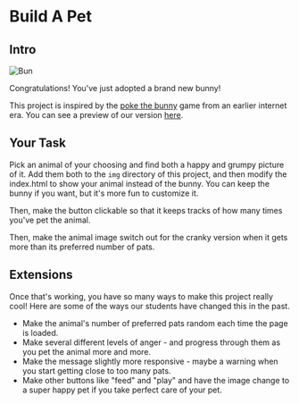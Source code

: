 # Build A Pet

## Intro

![Bun](https://media.giphy.com/media/3oz8xHsoGJwIzvSNGM/giphy.gif)

Congratulations! You've just adopted a brand new bunny!

This project is inspired by the [poke the bunny](https://youtu.be/MiVEvAQOV4U?t=8) game from an earlier internet era. You can see a preview of our version [here](https://dom-solutions.glitch.me/pet.html).

## Your Task

Pick an animal of your choosing and find both a happy and grumpy picture of it. Add them both to the `img` directory of this project, and then modify the index.html to show your animal instead of the bunny. You can keep the bunny if you want, but it's more fun to customize it.

Then, make the button clickable so that it keeps tracks of how many times you've pet the animal.

Then, make the animal image switch out for the cranky version when it gets more than its preferred number of pats.

## Extensions

Once that's working, you have so many ways to make this project really cool! Here are some of the ways our students have changed this in the past.
* Make the animal's number of preferred pats random each time the page is loaded.
* Make several different levels of anger - and progress through them as you pet the animal more and more.
* Make the message slightly more responsive - maybe a warning when you start getting close to too many pats.
* Make other buttons like "feed" and "play" and have the image change to a super happy pet if you take perfect care of your pet.
